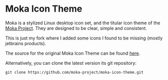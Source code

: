 Moka Icon Theme
===============

Moka is a stylized Linux desktop icon set, and the titular icon theme of the [Moka Project](http://snwh.org/moka/). They are designed to be clear, simple and consistent.

This is just my fork where I added some icons I found to be missing (mostly jetbrains products).

The source for the original Moka Icon Theme can be found [here](https://github.com/moka-project/moka-icon-theme).

Alternatively, you can clone the latest version its git repository:

    git clone https://github.com/moka-project/moka-icon-theme.git


